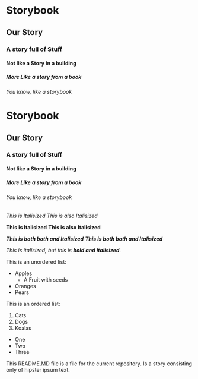 # Storybook
## Our Story
### A story full of Stuff
#### Not like a Story in a building
##### More Like a story from a book
###### You know, like a storybook

<h1>Storybook</h1>
<h2>Our Story</h2>
<h3>A story full of Stuff</h3>
<h4>Not like a Story in a building</h4>
<h5>More Like a story from a book</h5>
<h6>You know, like a storybook</h6>

*This is Italisized*
_This is also Italisized_

**This is Italisized**
__This is also Italisized__

***This is both both and Italisized***
___This is both both and Italisized___

*This is italisized, but this is **bold and italisized***.

This is an unordered list:
* Apples
  * A Fruit with seeds
* Oranges
* Pears

This is an ordered list:
1. Cats
1. Dogs
1. Koalas

<ul>
  <li>One</li>
  <li>Two</li>
  <li>Three</li>
</ul>

This README.MD file is a file for the current repository. Is a story consisting only of hipster ipsum text.

